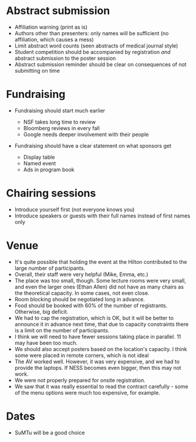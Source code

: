# Abstract submission

+ Affiliation warning (print as is)
+ Authors other than presenters: only names will be sufficient (no affiliation, which causes a mess)
+ Limit abstract word counts (seen abstracts of medical journal style)
+ Student competition should be accompanied by registration _and_ abstract submission to the poster session
+ Abstract submission reminder should be clear on consequences of not
  submitting on time
  
# Fundraising

+ Fundraising should start much earlier
    - NSF takes long time to review
    - Bloomberg reviews in every fall
    - Google needs deeper involvement with their people

+ Fundraising should have a clear statement on what sponsors get
    - Display table
    - Named event
    - Ads in program book

# Chairing sessions

+ Introduce yourself first (not everyone knows you)
+ Introduce speakers or guests with their full names instead of first
  names only

# Venue

+ It's quite possible that holding the event at the Hilton contributed to the large number of participants.
+ Overall, their staff were very helpful (Mike, Emma, etc.)
+ The place was too small, though. Some lecture rooms were very small, and even the larger ones (Ethan Allen) did not have as many chairs as the theoretical capacity. In some cases, not even close.
+ Room blocking should be negotiated long in advance.
+ Food should be booked with 60\% of the number of registrants. Otherwise, big deficit.
+ We had to cap the registration, which is OK, but it will be better to announce it in advance next time, that due to capacity constraints there is a limit on the number of participants.
+ I think we will need to have fewer sessions taking place in parallel. 11 may have been too much.
+ We should also accept posters based on the location's capacity. I think some were placed in remote corners, which is not ideal
+ The AV worked well. However, it was very expensive, and we had to provide the laptops. If NESS becomes even bigger, then this may not work. 
+ We were not properly prepared for onsite registration.
+ We saw that it was really essential to read the contract carefully - some of the menu options were much too expensive, for example.

# Dates

+ SuMTu will be a good choice
